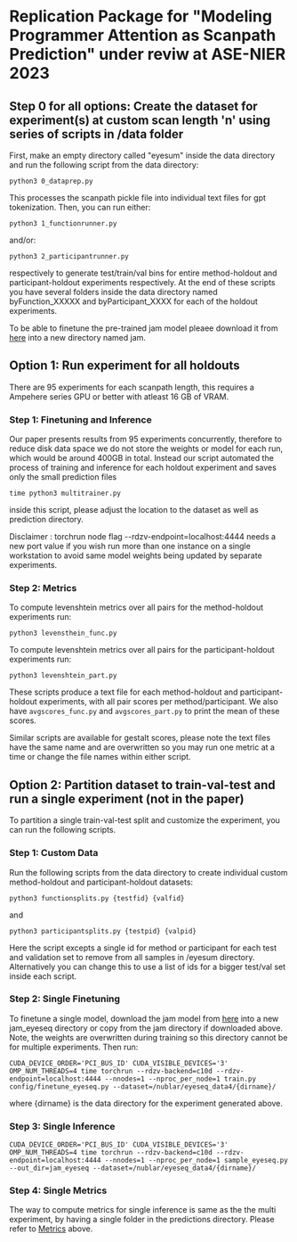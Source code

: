 # Replication Package for "Modeling Programmer Attention as Scanpath Prediction" under reviw at ASE-NIER 2023

## Step 0 for all options: Create the dataset for experiment(s) at custom scan length 'n' using series of scripts in /data folder
First, make an empty directory called "eyesum" inside the data directory and run the following script from the data directory:
```
python3 0_dataprep.py
```
This processes the scanpath pickle file into individual text files for gpt tokenization. Then, you can run either:
```
python3 1_functionrunner.py
```
and/or:
```
python3 2_participantrunner.py
```
respectively to generate test/train/val bins for entire method-holdout and participant-holdout experiments respectively. At the end of these scripts you have several folders inside the data directory named byFunction_XXXXX and byParticipant_XXXX for each of the holdout experiments.

To be able to finetune the pre-trained jam model pleaee download it from [here](https://huggingface.co/apcl/jam) into a new directory named jam.

## Option 1: Run experiment for all holdouts 

There are 95 experiments for each scanpath length, this requires a Ampehere series GPU or better with atleast 16 GB of VRAM.

### Step 1: Finetuning and Inference

Our paper presents results from 95 experiments concurrently, therefore to reduce disk data space we do not store the weights or model for each run, which would be around 400GB in total. Instead our script automated the process of training and inference for each holdout experiment and saves only the small prediction files
```
time python3 multitrainer.py
```
inside this script, please adjust the location to the dataset as well as prediction directory.

Disclaimer : torchrun node flag --rdzv-endpoint=localhost:4444 needs a new port value if you wish run more than one instance on a single workstation to avoid same model weights being updated by separate experiments.

### Step 2: Metrics
To compute levenshtein metrics over all pairs for the method-holdout experiments run:
```
python3 levensthein_func.py
```
To compute levenshtein metrics over all pairs for the participant-holdout experiments run:
```
python3 levenshtein_part.py
```
These scripts produce a text file for each method-holdout and participant-holdout experiments, with all pair scores per method/participant. We also have ```avgscores_func.py``` and ```avgscores_part.py``` to print the mean of these scores.

Similar scripts are available for gestalt scores, please note the text files have the same name and are overwritten so you may run one metric at a time or change the file names within either script.

## Option 2: Partition dataset to train-val-test and run a single experiment (not in the paper)

To partition a single train-val-test split and customize the experiment, you can run the following scripts.

### Step 1: Custom Data
Run the following scripts from the data directory to create individual custom method-holdout and participant-holdout datasets:
```
python3 functionsplits.py {testfid} {valfid}
```
and

```
python3 participantsplits.py {testpid} {valpid}
```
Here the script excepts a single id for method or participant for each test and validation set to remove from all samples in /eyesum directory. Alternatively you can change this to use a list of ids for a bigger test/val set inside each script.

### Step 2: Single Finetuning
To finetune a single model, download the jam model from [here](https://huggingface.co/apcl/jam) into a new jam_eyeseq directory or copy from the jam directory if downloaded above. Note, the weights are overwritten during training so this directory cannot be for multiple experiments. Then run:

```
CUDA_DEVICE_ORDER='PCI_BUS_ID' CUDA_VISIBLE_DEVICES='3' OMP_NUM_THREADS=4 time torchrun --rdzv-backend=c10d --rdzv-endpoint=localhost:4444 --nnodes=1 --nproc_per_node=1 train.py config/finetune_eyeseq.py --dataset=/nublar/eyeseq_data4/{dirname}/
```
where {dirname} is the data directory for the experiment generated above.

### Step 3: Single Inference
```
CUDA_DEVICE_ORDER='PCI_BUS_ID' CUDA_VISIBLE_DEVICES='3' OMP_NUM_THREADS=4 time torchrun --rdzv-backend=c10d --rdzv-endpoint=localhost:4444 --nnodes=1 --nproc_per_node=1 sample_eyeseq.py --out_dir=jam_eyeseq --dataset=/nublar/eyeseq_data4/{dirname}/
```
### Step 4: Single Metrics

The way to compute metrics for single inference is same as the the multi experiment, by having a single folder in the predictions directory. Please refer to [Metrics](#step-2-metrics) above.
